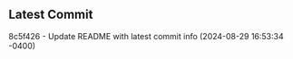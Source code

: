 
## Latest Commit
8c5f426 - Update README with latest commit info (2024-08-29 16:53:34 -0400) <Yunxi-Zhou>
